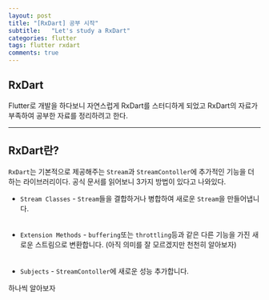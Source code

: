 ```yaml
---
layout: post
title: "[RxDart] 공부 시작"
subtitle:   "Let's study a RxDart"
categories: flutter
tags: flutter rxdart 
comments: true
---
```

 
## RxDart

Flutter로 개발을 하다보니 자연스럽게 RxDart를 스터디하게 되었고 
RxDart의 자료가 부족하여 공부한 자료를 정리하려고 한다.

---

## RxDart란?

```RxDart```는 기본적으로 제공해주는 ```Stream```과 ```StreamContoller```에 추가적인 기능을 더하는 라이브러리이다.
공식 문서를 읽어보니 3가지 방법이 있다고 나와있다.

+ ```Stream Classes``` - ```Stream```들을 결합하거나 병합하여 새로운 ```Stream```을 만들어냅니다.
######
+ ```Extension Methods``` - ```buffering```또는 ```throttling```등과 같은 다른 기능을 가진 새로운 스트림으로 변환합니다. (아직 의미를 잘 모르겠지만 천천히 알아보자)
######
+ ```Subjects``` - ```StreamContoller```에 새로운 성능 추가합니다.

하나씩 알아보자









